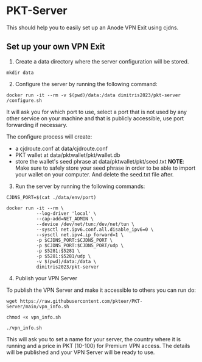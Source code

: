 # PKT-Server

This should help you to easily set up an Anode VPN Exit using cjdns.


## Set up your own VPN Exit

1. Create a data directory where the server configuration will be stored.

```mkdir data```

2. Configure the server by running the following command:

```docker run -it --rm -v $(pwd)/data:/data dimitris2023/pkt-server /configure.sh```

It will ask you for which port to use, select a port that is not used by any other service on your machine and that is publicly accessible, use port forwarding if necessary.

The configure process will create:
* a cjdroute.conf at data/cjdroute.conf
* PKT wallet at data/pktwallet/pkt/wallet.db
* store the wallet's seed phrase at data/pktwallet/pkt/seed.txt
**NOTE**: Make sure to safely store your seed phrase in order to be able to import your wallet on your computer. And delete the seed.txt file after.

3. Run the server by running the following commands:

```CJDNS_PORT=$(cat ./data/env/port)```
```
docker run -it --rm \
           --log-driver 'local' \
           --cap-add=NET_ADMIN \
           --device /dev/net/tun:/dev/net/tun \
           --sysctl net.ipv6.conf.all.disable_ipv6=0 \
           --sysctl net.ipv4.ip_forward=1 \
           -p $CJDNS_PORT:$CJDNS_PORT \
           -p $CJDNS_PORT:$CJDNS_PORT/udp \
           -p $5281:$5281 \
           -p $5281:$5281/udp \
           -v $(pwd)/data:/data \
           dimitris2023/pkt-server
```

4. Publish your VPN Server

To publish the VPN Server and make it accessible to others you can run do:

```wget https://raw.githubusercontent.com/pkteer/PKT-Server/main/vpn_info.sh```

```chmod +x vpn_info.sh```

```./vpn_info.sh```

This will ask you to set a name for your server, the country where it is running and a price in PKT (10-100) for Premium VPN access.
The details will be published and your VPN Server will be ready to use.
